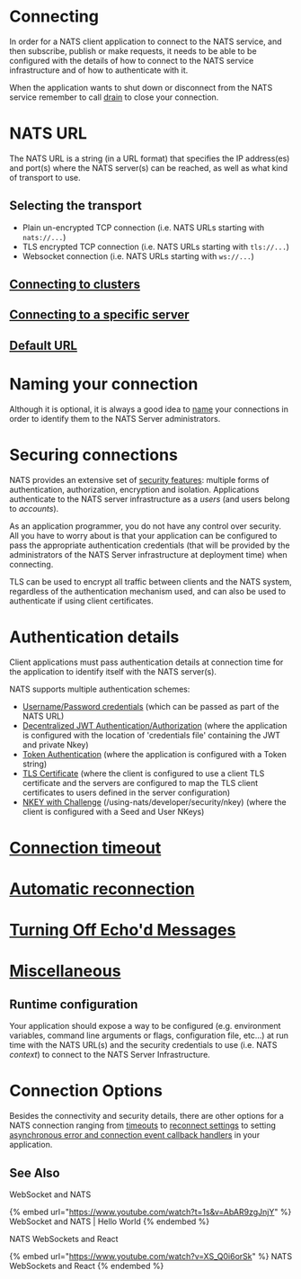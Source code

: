 # Connecting

In order for a NATS client application to connect to the NATS service, and then subscribe, publish or make requests, it needs to be able to be configured with the details of how to connect to the NATS service infrastructure and of how to authenticate with it.

When the application wants to shut down or disconnect from the NATS service remember to call [drain](../receiving/drain.md) to close your connection.

# NATS URL

The NATS URL is a string (in a URL format) that specifies the IP address(es) and port(s) where the NATS server(s) can be reached, as well as what kind of transport to use.

## Selecting the transport
   * Plain un-encrypted TCP connection (i.e. NATS URLs starting with `nats://...`)
   * TLS encrypted TCP connection (i.e. NATS URLs starting with `tls://...`)
   * Websocket connection (i.e. NATS URLs starting with `ws://...`)

## [Connecting to clusters](cluster.md)
## [Connecting to a specific server](specific_server.md)
## [Default URL](default_server.md)

# Naming your connection
Although it is optional, it is always a good idea to [name](name.md) your connections in order to identify them to the NATS Server administrators.

# Securing connections

NATS provides an extensive set of [security features](/nats-concepts/security.md): multiple forms of authentication, authorization, encryption and isolation. Applications authenticate to the NATS server infrastructure as a *users* (and users belong to *accounts*). 

As an application programmer, you do not have any control over security. All you have to worry about is that your application can be configured to pass the appropriate authentication credentials (that will be provided by the administrators of the NATS Server infrastructure at deployment time) when connecting.

TLS can be used to encrypt all traffic between clients and the NATS system, regardless of the authentication mechanism used, and can also be used to authenticate if using client certificates.

# Authentication details

Client applications must pass authentication details at connection time for the application to identify itself with the NATS server(s).

NATS supports multiple authentication schemes:
   * [Username/Password credentials](security/userpass.md) (which can be passed as part of the NATS URL)
   * [Decentralized JWT Authentication/Authorization](security/creds.md) (where the application is configured with the location of 'credentials file' containing the JWT and private Nkey)
   * [Token Authentication](security/token.md#connecting-with-a-token) (where the application is configured with a Token string)
   * [TLS Certificate](security/tls.md#connecting-with-tls-and-verify-client-identity) (where the client is configured to use a client TLS certificate and the servers are configured to map the TLS client certificates to users defined in the server configuration)
   * [NKEY with Challenge](security/nkey.md) (/using-nats/developer/security/nkey) (where the client is configured with a Seed and User NKeys)

# [Connection timeout](connect_timeout.md)
# [Automatic reconnection](../reconnect/README.md)
# [Turning Off Echo'd Messages](noecho.md)
# [Miscellaneous](misc.md)

## Runtime configuration

Your application should expose a way to be configured (e.g. environment variables, command line arguments or flags, configuration file, etc...) at run time with the NATS URL(s) and the security credentials to use (i.e. NATS *context*) to connect to the NATS Server Infrastructure.

# Connection Options

Besides the connectivity and security details, there are other options for a NATS connection ranging from [timeouts](../reconnect/README.md#connection-timeout-attributes) to [reconnect settings](../reconnect/README.md#reconnection-attributes) to setting [asynchronous error and connection event callback handlers](../reconnect/README.md#advisories) in your application.

## See Also

WebSocket and NATS&#x20;

{% embed url="https://www.youtube.com/watch?t=1s&v=AbAR9zgJnjY" %}
WebSocket and NATS | Hello World
{% endembed %}

NATS WebSockets and React

{% embed url="https://www.youtube.com/watch?v=XS_Q0i6orSk" %}
NATS WebSockets and React
{% endembed %}

